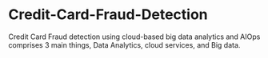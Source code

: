 # Credit-Card-Fraud-Detection
Credit Card Fraud detection using cloud-based big data analytics and AIOps comprises 3 main things, Data Analytics, cloud services, and Big data.
